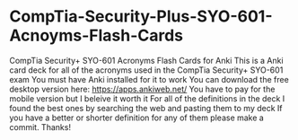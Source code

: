 # CompTia-Security-Plus-SYO-601-Acnoyms-Flash-Cards
CompTia Security+ SYO-601 Acronyms Flash Cards for Anki
This is a Anki card deck for all of the acronyms used in the CompTia Security+ SYO-601 exam
You must have Anki installed for it to work
You can download the free desktop version here: https://apps.ankiweb.net/
You have to pay for the mobile version but I beleive it worth it
For all of the definitions in the deck I found the best ones by searching the web and pasting them to my deck
If you have a better or shorter definition for any of them please make a commit. Thanks!
